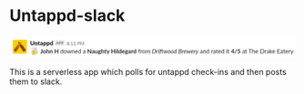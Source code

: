 # Untappd-slack

![](preview.png)

This is a serverless app which polls for untappd check-ins and then posts them
to slack.
